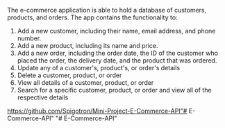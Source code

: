 The e-commerce application is able to hold a database of customers, products, and orders. The app contains the functionality to:

1. Add a new customer, including their name, email address, and phone number.
2. Add a new product, including its name and price.
3. Add a new order, including the order date, the ID of the customer who placed the order, the delivery date, and the product that was ordered.
4. Update any of a customer's, product's, or order's details
5. Delete a customer, product, or order
6. View all details of a customer, product, or order
7. Search for a specific customer, product, or order and view all of the respective details

https://github.com/Spigotron/Mini-Project-E-Commerce-API"# E-Commerce-API" 
"# E-Commerce-API" 
